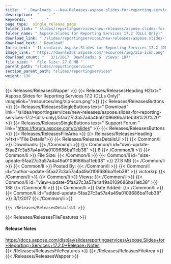 ```yaml
---
title:  "  Downloads ---New-Releases-aspose.slides-for-reporting-services-17.2-(dlls-only) . " 
description:  "    . " 
keywords:  "    . " 
page_type:  single_release_page
folder_link: " slides/reportingservices/new-releases/aspose.slides-for-reporting-services-17.2-(dlls-only)/"
folder_name: " Aspose.Slides for Reporting Services 17.2 (DLLs Only)"
download_link: " /slides/reportingservices/new-releases/aspose.slides-for-reporting-services-17.2-(dlls-only)/5faa27c3a57a4a49a0109686ba11eb38"
download_text: " Download"
Intro_text: " It contains Aspose.Slides for Reporting Services 17.2 (DLLs Only) release."
image_link: " https://downloads.aspose.com/resources/img/zip-icon.png"
download_count: "   3/1/2017  Downloads: 6  Views: 187"
file_size: "  File Size: 27.8 MB "
parent_path: "slides/reportingservices"
section_parent_path: "slides/reportingservices"
weight: 130 
---
```


{{< Releases/ReleasesWapper >}}
  {{< Releases/ReleasesHeading H2txt=" Aspose.Slides for Reporting Services 17.2 (DLLs Only)" imagelink="/resources/img/zip-icon.png">}}
  {{< Releases/ReleasesButtons >}}
    {{< Releases/ReleasesSingleButtons text=" Download" link="/slides/reportingservices/new-releases/aspose.slides-for-reporting-services-17.2-(dlls-only)/5faa27c3a57a4a49a0109686ba11eb38%20%20" >}}
    {{< Releases/ReleasesSingleButtons text=" Support Forum " link="https://forum.aspose.com/c/slides" >}}
  {{< Releases/ReleasesButtons >}}
  {{< Releases/ReleasesFileArea >}}
    {{< Releases/ReleasesHeading h4txt="File Details">}}
    {{< Releases/ReleasesDetailsUl >}}
            {{< Common/li  >}} Downloads: {{< /Common/li >}} 
      {{< Common/li id="dwn-update-5faa27c3a57a4a49a0109686ba11eb38" >}} 6 {{< /Common/li >}} 
      {{< Common/li  >}} File Size: {{< /Common/li >}} 
      {{< Common/li id="size-update-5faa27c3a57a4a49a0109686ba11eb38" >}} 27.8 MB {{< /Common/li >}} 
      {{< Common/li  >}} Posted By: {{< /Common/li >}} 
      {{< Common/li id="author-update-5faa27c3a57a4a49a0109686ba11eb38" >}} victorkrp {{< /Common/li >}} 
      {{< Common/li  >}} Views: {{< /Common/li >}} 
      {{< Common/li id="view-update-5faa27c3a57a4a49a0109686ba11eb38" >}} 188 {{< /Common/li >}} 
      {{< Common/li  >}} Date Added: {{< /Common/li >}} 
      {{< Common/li id="added-update-5faa27c3a57a4a49a0109686ba11eb38" >}} 3/1/2017 {{< /Common/li >}} 

    {{< /Releases/ReleasesDetailsUl >}}

  {{< Releases/ReleasesFileFeatures >}}
      <h4>Release Notes</h4><div><a href="https://docs.aspose.com/display/slidesreportingservices/Aspose.Slides+for+Reporting+Services+17.2.0+Release+Notes">https://docs.aspose.com/display/slidesreportingservices/Aspose.Slides+for+Reporting+Services+17.2.0+Release+Notes</a></div>
  {{< /Releases/ReleasesFileFeatures >}}
 {{< /Releases/ReleasesFileArea >}}
{{< /Releases/ReleasesWapper >}}



